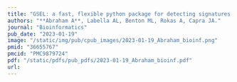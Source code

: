```yaml
---
title: "GSEL: a fast, flexible python package for detecting signatures of diverse evolutionary forces on genomic regions"
authors: "**Abraham A**, Labella AL, Benton ML, Rokas A, Capra JA."
journal: "Bioinformatics"
pub_date: "2023-01-19"
image: "/static/img/pub/cpub_images/2023-01-19_Abraham_bioinf.png"
pmid: "36655767"
pmcid: "PMC9879724"
pdf: "/static/pdfs/pub_pdfs/2023-01-19_Abraham_bioinf.pdf"
url: 
---
```


